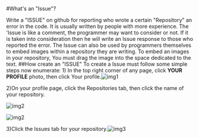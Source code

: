 #What's an "Issue"?
<html>
<body>
Write a "ISSUE" on github for reporting who wrote a certain "Repository" an error in the code. It is usually written by people with more experience. The 'Issue is like a comment, the programmer may want to consider or not. If it is taken into consideration then he will write an Issue response to those who reported the error.
The Issue can also be used by programmers themselves to embed images within a repository they are writing.
To embed an images in your repository, You must drag the image into the space dedicated to the text.
</body>
<body>
##How create an "ISSUE"
To create a Issue must follow some simple steps now enumerate:
</body>
</html>

<html>
<body>
1) In the top right corner of any page, click <b>YOUR PROFILE</b> photo, then click Your profile.<img src="https://help.github.com/assets/images/help/profile/top_right_avatar.png" alt="img1" />

2)On your profile page, click the Repositories tab, then click the name of your repository.
<p><img class="flex" src="https://help.github.com/assets/images/help/profile/profile_repositories_tab.png" alt="img2"></p>
<img src="https://help.github.com/assets/images/help/profile/profile_repositories_tab.png" alt="img2" />

3)Click the Issues tab for your repository.<img src="https://help.github.com/assets/images/help/repository/repo-tabs-issues.png" alt="img3" />


</html>
